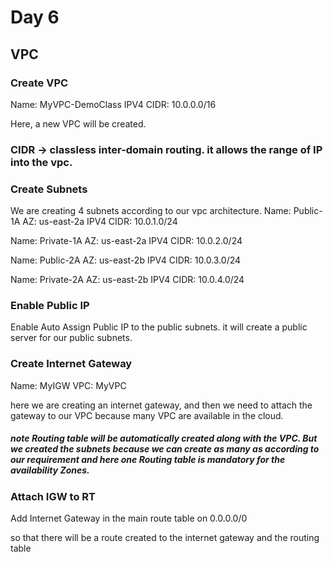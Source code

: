 # Day 6
## VPC  

### Create VPC
Name: MyVPC-DemoClass
IPV4 CIDR: 10.0.0.0/16

Here, a new VPC will be created.

### CIDR -> classless inter-domain routing. it allows the range of IP into the vpc.

### Create Subnets  

We are creating 4 subnets according to our vpc architecture.
Name: Public-1A
AZ: us-east-2a
IPV4 CIDR: 10.0.1.0/24

Name: Private-1A
AZ: us-east-2a
IPV4 CIDR: 10.0.2.0/24

Name: Public-2A
AZ: us-east-2b
IPV4 CIDR: 10.0.3.0/24

Name: Private-2A
AZ: us-east-2b
IPV4 CIDR: 10.0.4.0/24

### Enable Public IP
Enable Auto Assign Public IP to the public subnets.
it will create a public server for our public subnets.

### Create Internet Gateway
Name: MyIGW
VPC: MyVPC

here we are creating an internet gateway, and then we need to attach the gateway to our VPC because many VPC are available in the cloud.

##### note Routing table will be automatically created along with the VPC. But we created the subnets because we can create as many as according to our requirement and here one Routing table is mandatory for the availability Zones.

### Attach IGW to RT
Add Internet Gateway in the main route table on 0.0.0.0/0  

so that there will be a route created to the internet gateway and the routing table
